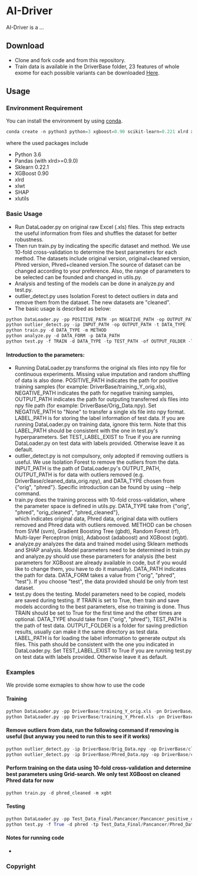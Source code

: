 # AI-Driver
AI-Driver is a ...

## Download
* Clone and fork code and from this repository.
* Train data is available in the DriverBase folder, 23 features of whole exome for each possible variants can be downloaded [Here](http://47.89.179.59/download/varcards.main.Phred_scaled.xls.gz).

## Usage
### Environment Requirement
You can install the environment by using [conda](https://docs.anaconda.com/anaconda/install/).
```python
conda create -n python3 python=3 xgboost=0.90 scikit-learn=0.221 xlrd xlwt xlutils pandas shap 
```
where the used packages include
* Python 3.6
* Pandas (with xlrd>=0.9.0)
* Sklearn 0.22.1
* XGBoost 0.90
* xlrd
* xlwt
* SHAP
* xlutils


### Basic Usage
* Run DataLoader.py on original raw Excel (.xls) files. This step extracts the useful information from files and shuffles the dataset for better robustness.
* Then run train.py by indicating the specific dataset and method. We use 10-fold cross-validation to determine the best parameters for each method. The datasets include original version, original+cleaned version, Phred version, Phred+cleaned version.The source of dataset can be changed according to your preference. Also, the range of parameters to be selected can be founded and changed in utils.py.  
* Analysis and testing of the models can be done in analyze.py and test.py.
* outlier_detect.py uses Isolation Forest to detect outliers in data and remove them from the dataset. The new datasets are "cleaned".
* The basic usage is described as below:
```python
python DataLoader.py -pp POSITIVE_PATH -pn NEGATIVE_PATH -op OUTPUT_PATH -lp LABEL_PATH -l TEST_LABEL_EXIST
python outlier_detect.py -ip INPUT_PATH -op OUTPUT_PATH -t DATA_TYPE
python train.py -d DATA_TYPE -m METHOD
python analyze.py -d DATA_FORM -p DATA_PATH
python test.py -f TRAIN -d DATA_TYPE -tp TEST_PATH -of OUTPUT_FOLDER -lp LABEL_PATH -l TEST_LABEL_EXIST
```
#### Introduction to the parameters:
* Running DataLoader.py transforms the original xls files into npy file for continuous experiments. Missing value imputation 
and random shuffling of data is also done. POSITIVE_PATH indicates the path for positive training samples (for example: DriverBase/training_Y_orig.xls), 
NEGATIVE_PATH indicates the path for negative training samples, OUTPUT_PATH indicates the path for outputing transferred 
xls files into npy file path (for example: DriverBase/Orig_Data.npy). Set NEGATIVE_PATH to "None" to transfer a single xls file into npy format. LABEL_PATH
is for storing the label information of test data. If you are running DataLoader.py on training data, ignore this term. Note that this LABEL_PATH should be consistent
with the one in test.py's hyperparameters. Set TEST_LABEL_EXIST to True if you are running DataLoader.py on test data with labels provided. Otherwise leave it as default.
* outlier_detect.py is not compulsory, only adopted if removing outliers is useful. We use Isolation Forest to remove the outliers from the
data. INPUT_PATH is the path of DataLoader.py's OUTPUT_PATH, OUTPUT_PATH is for data with outliers removed (e.g. DriverBase/cleaned_data_orig.npy), 
and DATA_TYPE chosen from {"orig", "phred"}. Specific introduction can be found by using --help command. 
* train.py does the training process with 10-fold cross-validation, where the parameter space is defined in utils.py. DATA_TYPE take from {"orig", "phred", "orig_cleaned", "phred_cleaned"},  
which indicates original data, Phred data, original data with outliers removed and Phred data with outliers removed. METHOD can be chosen from SVM (svm), Gradient Boosting Tree (gbdt), Random Forest (rf), 
Multi-layer Perceptron (mlp), Adaboost (adaboost) and XGBoost (xgbt).
* analyze.py analyzes the data and trained model using Sklearn methods and SHAP analysis. Model parameters need to be determined in train.py and analyze.py should use these 
parameters for analysis (the best parameters for XGBoost are already available in code, but if you would like to change them, you have to do it manually). DATA_PATH indicates
the path for data. DATA_FORM takes a value from {"orig", "phred", "test"}. If you choose "test", the data provided should be only from test dataset.
* test.py does the testing. Model parameters need to be copied, models are saved during testing. If TRAIN is set to True, then train and save models according to the best parameters, else no training is done. Thus
TRAIN should be set to True for the first time and the other times are optional. DATA_TYPE should take from {"orig", "phred"}, TEST_PATH is the path of test data. OUTPUT_FOLDER is a folder for saving prediction results, 
usually can make it the same directory as test data. LABEL_PATH is for loading the label information to generate output xls files. This path should be consistent with the one you indicated in DataLoader.py. Set TEST_LABEL_EXIST 
to True if you are running test.py on test data with labels provided. Otherwise leave it as default.
  
### Examples
We provide some exmaples to show how to use the code 

#### Training
```python
python DataLoader.py -pp DriverBase/training_Y_orig.xls -pn DriverBase/training_N_orig.xls -op DriverBase/Orig_Data.npy 
python DataLoader.py -pp DriverBase/training_Y_Phred.xls -pn DriverBase/training_N_Phred.xls -op DriverBase/Phred_Data.npy
```
#### Remove outliers from data, run the following command if removing is useful (but anyway you need to run this to see if it works)
```python
python outlier_detect.py -ip DriverBase/Orig_Data.npy -op DriverBase/cleaned_data_orig.npy -t orig
python outlier_detect.py -ip DriverBase/Phred_Data.npy -op DriverBase/cleaned_data_phred.npy -t phred
```
#### Perform training on the data using 10-fold cross-validation and determine best parameters using Grid-search. We only test XGBoost on cleaned Phred data for now
```python
python train.py -d phred_cleaned -m xgbt
```
#### Testing
```python
python DataLoader.py -pp Test_Data_Final/Pancancer/Pancancer_positive_orig.xls -pn Test_Data_Final/Pancancer/Pancancer_negative_orig.xls -op Test_Data_Final/Pancancer/Phred_Data.npy -lp Test_Data_Final/Pancancer/label_phred.npy -l True
python test.py -f True -d phred -tp Test_Data_Final/Pancancer/Phred_Data.npy -of Test_Data_Final/Pancancer/ -lp Test_Data_Final/Pancancer/label_phred.npy -l True
```
#### Notes for running code
- 


### Copyright
